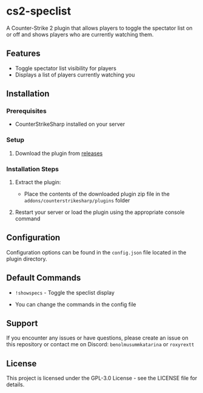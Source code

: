 # cs2-speclist

A Counter-Strike 2 plugin that allows players to toggle the spectator list on or off and shows players who are currently watching them.

## Features

- Toggle spectator list visibility for players
- Displays a list of players currently watching you

## Installation

### Prerequisites

- CounterStrikeSharp installed on your server

### Setup

1. Download the plugin from [releases](https://github.com/Katrox-Package/cs2-speclist/releases/latest)

### Installation Steps

1. Extract the plugin:
   - Place the contents of the downloaded plugin zip file in the `addons/counterstrikesharp/plugins` folder

3. Restart your server or load the plugin using the appropriate console command

## Configuration

Configuration options can be found in the `config.json` file located in the plugin directory.

## Default Commands 

- `!showspecs` - Toggle the speclist display

- You can change the commands in the config file

## Support

If you encounter any issues or have questions, please create an issue on this repository or contact me on Discord: `benolmusummkatarina` or `roxyrextt`

## License

This project is licensed under the GPL-3.0 License - see the LICENSE file for details.
